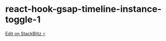 # react-hook-gsap-timeline-instance-toggle-1

[Edit on StackBlitz ⚡️](https://stackblitz.com/edit/react-hook-gsap-timeline-instance-toggle-1)